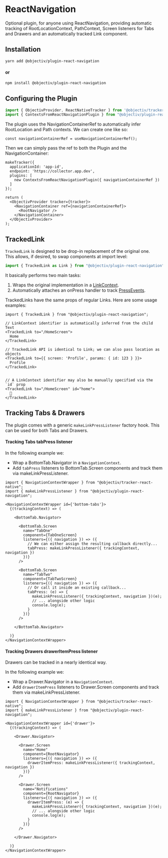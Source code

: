 # ReactNavigation

Optional plugin, for anyone using ReactNavigation, providing automatic tracking of RootLocationContext, PathContext, Screen listeners for Tabs and Drawers and an automatically tracked Link component.

## Installation
```sh
yarn add @objectiv/plugin-react-navigation
```

#### or
```sh
npm install @objectiv/plugin-react-navigation
```

## Configuring the Plugin
```ts
import { ObjectivProvider, ReactNativeTracker } from '@objectiv/tracker-react-native';
import { ContextsFromReactNavigationPlugin } from "@objectiv/plugin-react-navigation";
```

The plugin uses the NavigationContainerRef to automatically infer RootLocation and Path contexts. We can create one like so:
```tsx
const navigationContainerRef = useNavigationContainerRef();
```

Then we can simply pass the ref to both the Plugin and the NavigationContainer:
```tsx
makeTracker({
  applicationId: 'app-id',
  endpoint: 'https://collector.app.dev',
  plugins: [
    new ContextsFromReactNavigationPlugin({ navigationContainerRef })
  ]
});

return (
  <ObjectivProvider tracker={tracker}>
    <NavigationContainer ref={navigationContainerRef}>
      <RootNavigator />
    </NavigationContainer>
  </ObjectivProvider>
);
```

## TrackedLink
`TrackedLink` is designed to be drop-in replacement of the original one.  
This allows, if desired, to swap components at import level:

```ts
import { TrackedLink as Link } from "@objectiv/plugin-react-navigation";
```

It basically performs two main tasks:
1. Wraps the original implementation in a [LinkContext](/taxonomy/reference/location-contexts/LinkContext.md).
2. Automatically attaches an onPress handler to track [PressEvents](/taxonomy/reference/events/PressEvent.md).

TrackedLinks have the same props of regular Links. Here are some usage examples:
```tsx
import { TrackedLink } from "@objectiv/plugin-react-navigation";

// LinkContext identifier is automatically inferred from the child Text
<TrackedLink to="/HomeScreen">
  Home
</TrackedLink>

// TrackedLink API is identical to Link; we can also pass location as objects
<TrackedLink to={{ screen: 'Profile', params: { id: 123 } }}>
  Profile
</TrackedLink>


// A LinkContext identifier may also be manually specified via the `id` prop 
<TrackedLink to="/HomeScreen" id="home">
  🏡
</TrackedLink>
```

## Tracking Tabs & Drawers
The plugin comes with a generic `makeLinkPressListener` factory hook. This can be used for both Tabs and Drawers.

#### Tracking Tabs tabPress listener
In the following example we:
- Wrap a BottomTab.Navigator in a `NavigationContext`.
- Add `tabPress` listeners to BottomTab.Screen components and track them via makeLinkPressListener.

```tsx
import { NavigationContextWrapper } from "@objectiv/tracker-react-native";
import { makeLinkPressListener } from "@objectiv/plugin-react-navigation";

<NavigationContextWrapper id={'bottom-tabs'}>
  {(trackingContext) => (
    
    <BottomTab.Navigator>
      
      <BottomTab.Screen
        name="TabOne"
        component={TabOneScreen}
        listeners={({ navigation }) => ({
          // We can either assign the resulting callback directly...
          tabPress: makeLinkPressListener({ trackingContext, navigation })
        })}
      />
      
      <BottomTab.Screen
        name="TabTwo"
        component={TabTwoScreen}
        listeners={({ navigation }) => ({
          // Or call it inside an existing callback...
          tabPress: (e) => {
            makeLinkPressListener({ trackingContext, navigation })(e);
            // ... alongside other logic
            console.log(e);
          } 
        })}
      />
      
    </BottomTab.Navigator>
    
  )}
</NavigationContextWrapper>
```

#### Tracking Drawers drawerItemPress listener
Drawers can be tracked in a nearly identical way.

In the following example we:
- Wrap a Drawer.Navigator in a `NavigationContext`.
- Add `drawerItemPress` listeners to Drawer.Screen components and track them via makeLinkPressListener.

```tsx
import { NavigationContextWrapper } from "@objectiv/tracker-react-native";
import { makeLinkPressListener } from "@objectiv/plugin-react-navigation";

<NavigationContextWrapper id={'drawer'}>
  {(trackingContext) => (
    
    <Drawer.Navigator>

      <Drawer.Screen
        name="Home"
        component={RootNavigator}
        listeners={({ navigation }) => ({
          drawerItemPress: makeLinkPressListener({ trackingContext, navigation })
        })}
      />

      <Drawer.Screen
        name="Notifications"
        component={RootNavigator}
        listeners={({ navigation }) => ({
          drawerItemPress: (e) => {
            makeLinkPressListener({ trackingContext, navigation })(e);
            // ... alongside other logic
            console.log(e);
          }
        })}
      />
      
    </Drawer.Navigator>
    
  )}
</NavigationContextWrapper>
```
